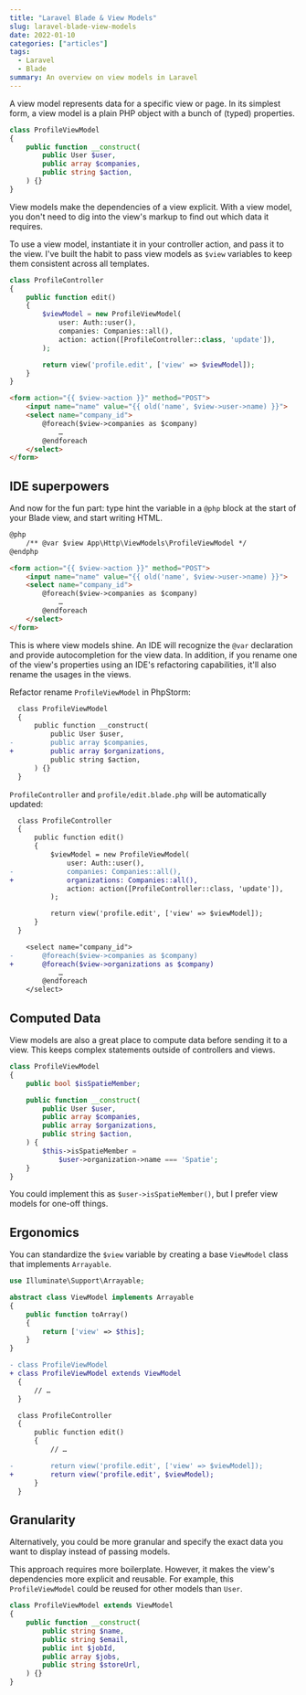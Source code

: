 ```yaml
---
title: "Laravel Blade & View Models"
slug: laravel-blade-view-models
date: 2022-01-10
categories: ["articles"]
tags:
  - Laravel
  - Blade
summary: An overview on view models in Laravel
---
```


A view model represents data for a specific view or page. In its simplest form, a view model is a plain PHP object with a bunch of (typed) properties.

```php
class ProfileViewModel
{
    public function __construct(
        public User $user,
        public array $companies,
        public string $action,
    ) {}
}
```

View models make the dependencies of a view explicit. With a view model, you don't need to dig into the view's markup to find out which data it requires.

To use a view model, instantiate it in your controller action, and pass it to the view. I've built the habit to pass view models as `$view` variables to keep them consistent across all templates.

```php
class ProfileController
{
    public function edit()
    {
        $viewModel = new ProfileViewModel(
            user: Auth::user(),
            companies: Companies::all(),
            action: action([ProfileController::class, 'update']),
        );

        return view('profile.edit', ['view' => $viewModel]);
    }
}
```

```html
<form action="{{ $view->action }}" method="POST">
    <input name="name" value="{{ old('name', $view->user->name) }}">
    <select name="company_id">
        @foreach($view->companies as $company)
            …
        @endforeach
    </select>
</form>
```

## IDE superpowers

And now for the fun part: type hint the variable in a `@php` block at the start of your Blade view, and start writing HTML.

```html
@php
    /** @var $view App\Http\ViewModels\ProfileViewModel */
@endphp

<form action="{{ $view->action }}" method="POST">
    <input name="name" value="{{ old('name', $view->user->name) }}">
    <select name="company_id">
        @foreach($view->companies as $company)
            …
        @endforeach
    </select>
</form>
```

This is where view models shine. An IDE will recognize the `@var` declaration and provide autocompletion for the view data. In addition, if you rename one of the view's properties using an IDE's refactoring capabilities, it'll also rename the usages in the views.

Refactor rename `ProfileViewModel` in PhpStorm:

```diff
  class ProfileViewModel
  {
      public function __construct(
          public User $user,
-         public array $companies,
+         public array $organizations,
          public string $action,
      ) {}
  }
```

`ProfileController` and `profile/edit.blade.php`  will be automatically updated:

```diff
  class ProfileController
  {
      public function edit()
      {
          $viewModel = new ProfileViewModel(
              user: Auth::user(),
-             companies: Companies::all(),
+             organizations: Companies::all(),
              action: action([ProfileController::class, 'update']),
          );

          return view('profile.edit', ['view' => $viewModel]);
      }
  }
```

```diff
    <select name="company_id">
-       @foreach($view->companies as $company)
+       @foreach($view->organizations as $company)
            …
        @endforeach
    </select>
```

## Computed Data

View models are also a great place to compute data before sending it to a view. This keeps complex statements outside of controllers and views.

```php
class ProfileViewModel
{
    public bool $isSpatieMember;

    public function __construct(
        public User $user,
        public array $companies,
        public array $organizations,
        public string $action,
    ) {
        $this->isSpatieMember =
            $user->organization->name === 'Spatie';
    }
}
```

You could implement this as `$user->isSpatieMember()`, but I prefer view models for one-off things.

## Ergonomics

You can standardize the `$view` variable by creating a base `ViewModel` class that implements `Arrayable`.

```php
use Illuminate\Support\Arrayable;

abstract class ViewModel implements Arrayable
{
    public function toArray()
    {
        return ['view' => $this];
    }
}
```

```diff
- class ProfileViewModel
+ class ProfileViewModel extends ViewModel
  {
      // …
  }
```

```diff
  class ProfileController
  {
      public function edit()
      {
          // …

-         return view('profile.edit', ['view' => $viewModel]);
+         return view('profile.edit', $viewModel);
      }
  }
```

## Granularity

Alternatively, you could be more granular and specify the exact data you want to display instead of passing models.

This approach requires more boilerplate. However, it makes the view's dependencies more explicit and reusable. For example, this `ProfileViewModel` could be reused for other models than `User`.

```php
class ProfileViewModel extends ViewModel
{
    public function __construct(
        public string $name,
        public string $email,
        public int $jobId,
        public array $jobs,
        public string $storeUrl,
    ) {}
}
```
